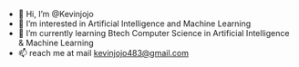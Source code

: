 - 👋 Hi, I’m @Kevinjojo
- 👀 I’m interested in Artificial Intelligence and Machine Learning
- 🌱 I’m currently learning Btech Computer Science in Artificial Intelligence & Machine Learning
- 📫 reach me at mail kevinjojo483@gmail.com
  
